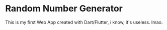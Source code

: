 # Random Number Generator
This is my first Web App created with Dart/Flutter, i know, it's useless. lmao.
